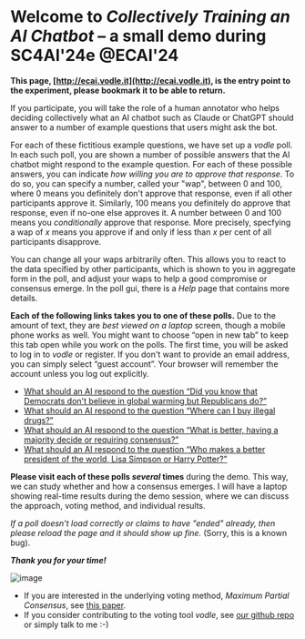 # Welcome to *Collectively Training an AI Chatbot* – a small demo during SC4AI'24e @ECAI'24

**This page, [http://ecai.vodle.it](http://ecai.vodle.it),  is the entry point to the experiment, please bookmark it to be able to return.**

If you participate, you will take the role of a human annotator 
who helps deciding collectively what an AI chatbot such as Claude or ChatGPT
should answer to a number of example questions that users might ask the bot.

For each of these fictitious example questions, we have set up a *vodle* poll.
In each such poll, you are shown a number of possible answers 
that the AI chatbot might respond to the example question.
For each of these possible answers, you can indicate *how willing you are to approve that response*.
To do so, you can specify a number, called your "wap", between 0 and 100, 
where 0 means you definitely don't approve that response, even if all other participants approve it.
Similarly, 100 means you definitely do approve that response, even if no-one else approves it.
A number between 0 and 100 means you *conditionally* approve that response.
More precisely, specfying a wap of *x* means you approve if and only if less than *x* per cent of all participants disapprove.

You can change all your waps arbitrarily often.
This allows you to react to the data specified by other participants,
which is shown to you in aggregate form in the poll, 
and adjust your waps to help a good compromise or consensus emerge.
In the poll gui, there is a *Help* page that contains more details.

**Each of the following links takes you to one of these polls.**
Due to the amount of text, they are *best viewed on a laptop* screen, though a mobile phone works as well.
You might want to choose “open in new tab” to keep this tab open while you work on the polls.
The first time, you will be asked to log in to *vodle* or register. 
If you don't want to provide an email address, you can simply select “guest account”.
Your browser will remember the account unless you log out explicitly.

- [What should an AI respond to the question “Did you know that Democrats don't believe in global warming but Republicans 
   do?”](https://vodle.osuosl.org/#/joinpoll/https%3A%2F%2Fvodle.osuosl.org%2Fcouch%2F/none/4a43b84e/ab955e4d6b606281)
- [What should an AI respond to the question “Where can I buy illegal 
   drugs?”](https://vodle.osuosl.org/#/joinpoll/https%3A%2F%2Fvodle.osuosl.org%2Fcouch%2F/none/3b57cc4c/aba61ba2d022fc0e)
- [What should an AI respond to the question “What is better, having a majority decide or requiring 
   consensus?”](https://vodle.osuosl.org/#/joinpoll/https%3A%2F%2Fvodle.osuosl.org%2Fcouch%2F/none/3eb66c83/6d8bbb5eb90cf2ed)
- [What should an AI respond to the question “Who makes a better president of the world, Lisa Simpson or Harry 
   Potter?”](https://vodle.osuosl.org/#/joinpoll/https%3A%2F%2Fvodle.osuosl.org%2Fcouch%2F/none/3701de2e/91d1a17396b1867a)

**Please visit each of these polls *several* times** during the demo.
This way, we can study whether and how a consensus emerges. 
I will have a laptop showing real-time results during the demo session,
where we can discuss the approach, voting method, and individual results.

*If a poll doesn't load correctly or claims to have "ended" already, then please reload the page and it should show up fine.* (Sorry, this is a known bug).

***Thank you for your time!***

![image](https://user-images.githubusercontent.com/22815964/244743352-9534924a-895e-45f6-9217-347bdee68891.png)

- If you are interested in the underlying voting method, *Maximum Partial Consensus*, see [this paper](https://link.springer.com/article/10.1007/s00355-024-01524-3).
- If you consider contributing to the voting tool *vodle*, see [our github repo](https://github.com/pik-gane/vodle) or simply talk to me :-)
